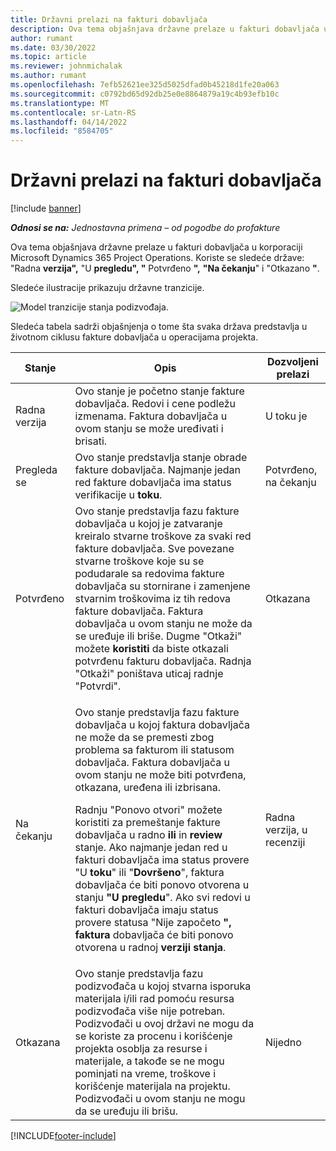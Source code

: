 ```yaml
---
title: Državni prelazi na fakturi dobavljača
description: Ova tema objašnjava državne prelaze u fakturi dobavljača u korporaciji Microsoft Dynamics 365 Project Operations.
author: rumant
ms.date: 03/30/2022
ms.topic: article
ms.reviewer: johnmichalak
ms.author: rumant
ms.openlocfilehash: 7efb52621ee325d5025dfad0b45218d1fe20a063
ms.sourcegitcommit: c0792bd65d92db25e0e8864879a19c4b93efb10c
ms.translationtype: MT
ms.contentlocale: sr-Latn-RS
ms.lasthandoff: 04/14/2022
ms.locfileid: "8584705"
---
```

# <a name="state-transitions-on-a-vendor-invoice"></a>Državni prelazi na fakturi dobavljača

[!include [banner](../../includes/dataverse-preview.md)]

_**Odnosi se na:** Jednostavna primena – od pogodbe do profakture_

Ova tema objašnjava državne prelaze u fakturi dobavljača u korporaciji Microsoft Dynamics 365 Project Operations. Koriste se sledeće države: "Radna **verzija",** "U **pregledu", "** Potvrđeno **",** **"Na čekanju**" i "Otkazano **"**.

Sledeće ilustracije prikazuju državne tranzicije.

![Model tranzicije stanja podizvođaja.](../media/VI_State_Model.jpg)

Sledeća tabela sadrži objašnjenja o tome šta svaka država predstavlja u životnom ciklusu fakture dobavljača u operacijama projekta.

| Stanje | Opis | Dozvoljeni prelazi |
| --- | --- | --- |
| Radna verzija | Ovo stanje je početno stanje fakture dobavljača. Redovi i cene podležu izmenama. Faktura dobavljača u ovom stanju se može uređivati i brisati. | U toku je |
| Pregleda se | Ovo stanje predstavlja stanje obrade fakture dobavljača. Najmanje jedan red fakture dobavljača ima status verifikacije u **toku**. | Potvrđeno, na čekanju |
| Potvrđeno | Ovo stanje predstavlja fazu fakture dobavljača u kojoj je zatvaranje kreiralo stvarne troškove za svaki red fakture dobavljača. Sve povezane stvarne troškove koje su se podudarale sa redovima fakture dobavljača su stornirane i zamenjene stvarnim troškovima iz tih redova fakture dobavljača. Faktura dobavljača u ovom stanju ne može da se uređuje ili briše. Dugme "Otkaži" možete **koristiti** da biste otkazali potvrđenu fakturu dobavljača. Radnja "Otkaži" poništava uticaj radnje "Potvrdi". | Otkazana |
| Na čekanju | <p>Ovo stanje predstavlja fazu fakture dobavljača u kojoj faktura dobavljača ne može da se premesti zbog problema sa fakturom ili statusom dobavljača. Faktura dobavljača u ovom stanju ne može biti potvrđena, otkazana, uređena ili izbrisana.</p><p>Radnju "Ponovo otvori" možete koristiti za premeštanje fakture dobavljača u radno **ili** in **review** stanje. Ako najmanje jedan red u fakturi dobavljača ima status provere "U **toku**" ili "**Dovršeno**", faktura dobavljača će biti ponovo otvorena u stanju **"U pregledu**". Ako svi redovi u fakturi dobavljača imaju status provere statusa "Nije započeto **", faktura** dobavljača će biti ponovo otvorena u radnoj **verziji stanja**.</p> | Radna verzija, u recenziji |
| Otkazana | Ovo stanje predstavlja fazu podizvođača u kojoj stvarna isporuka materijala i/ili rad pomoću resursa podizvođača više nije potreban. Podizvođači u ovoj državi ne mogu da se koriste za procenu i korišćenje projekta osoblja za resurse i materijale, a takođe se ne mogu pominjati na vreme, troškove i korišćenje materijala na projektu. Podizvođači u ovom stanju ne mogu da se uređuju ili brišu. | Nijedno |

[!INCLUDE[footer-include](../../includes/footer-banner.md)]
